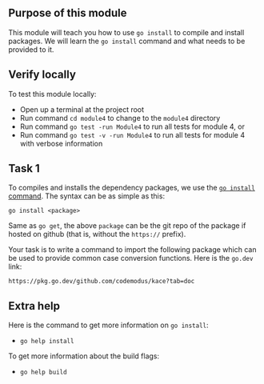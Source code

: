 ## Purpose of this module
This module will teach you how to use `go install` to compile and install packages.
We will learn the `go install` command and what needs to be provided to it.


## Verify locally
To test this module locally:
* Open up a terminal at the project root
* Run command `cd module4` to change to the `module4` directory
* Run command `go test -run Module4` to run all tests for module 4, or
* Run command `go test -v -run Module4` to run all tests for module 4 with verbose information

## Task 1
To compiles and installs the dependency packages, we use the [`go install` command](https://golang.org/cmd/go/#hdr-Compile_and_install_packages_and_dependencies).
The syntax can be as simple as this:
```
go install <package>
```

Same as `go get`, the above `package` can be the git repo of the package if hosted on github (that is, without the `https://` prefix).

Your task is to write a command to import the following package which can be used to provide common case conversion functions. 
Here is the `go.dev` link:
```
https://pkg.go.dev/github.com/codemodus/kace?tab=doc
```



## Extra help
Here is the command to get more information on `go install`: 
- `go help install`

To get more information about the build flags:
- `go help build`
